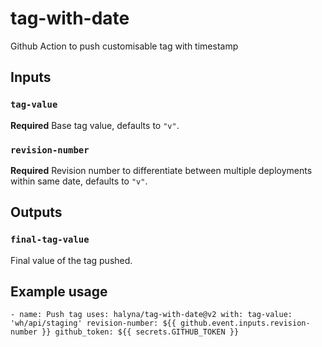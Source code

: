 # tag-with-date
Github Action to push customisable tag with timestamp


## Inputs

### `tag-value`

**Required** Base tag value, defaults to `"v"`.

### `revision-number`

**Required** Revision number to differentiate between multiple deployments within same date, defaults to `"v"`.

## Outputs

### `final-tag-value`

Final value of the tag pushed.

## Example usage

`- name: Push tag
      uses: halyna/tag-with-date@v2
      with:
        tag-value: 'wh/api/staging'
        revision-number: ${{ github.event.inputs.revision-number }}
        github_token: ${{ secrets.GITHUB_TOKEN }}`
